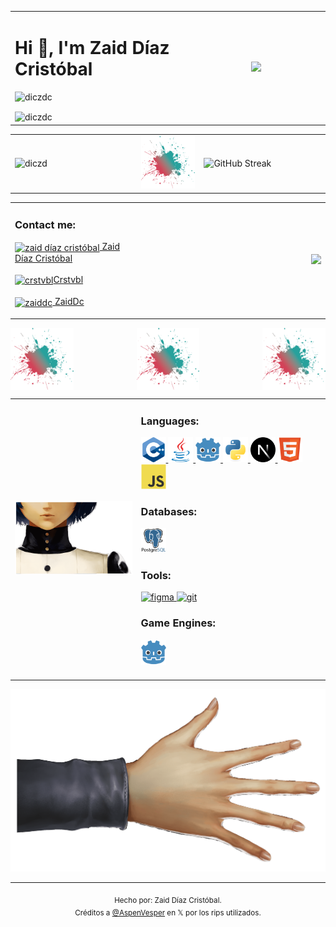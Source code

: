 <table width= "100%" >
    <tr >
        <td width = "75%" >
            <h1 align="left">Hi 👋, I'm Zaid Díaz Cristóbal</h1>
            <!--Contador de visitas-->
            <p align="left"> <img src="https://komarev.com/ghpvc/?username=diczdc&label=Profile%20views&color=000000&style=flat" alt="diczdc"/> </p>
            <!--Lenguajes usados-->
            <img align="center" src="https://github-readme-stats.vercel.app/api/top-langs?username=diczdc&show_icons=true&locale=en&layout=compact" alt="diczdc" />
        </td>
        <td>
            <image src = "imgs/header.gif">
        </td>
    </tr>
</table>

<table width 100%>
    <tr>
        <td width= 40%>
            <img src="https://github-readme-stats.vercel.app/api?username=diczdc&show_icons=true&theme=dark&locale=en" alt="diczd">
        </td>
        <td width =20%>
            <img src="imgs/splat.png"/>
        </td>
        <td width = 40%>
            <img src="https://github-readme-streak-stats.herokuapp.com?user=diczdc&theme=dark&hide_border=true&border_radius=4.6&date_format=j%20M%5B%20Y%5D" alt="GitHub Streak">
        </td>
    </tr>
</table>


<table width="100%">
    <tr>
        <td>
            <!-- Puedes contactarme a través de los siguientes enlaces: -->
            <h3 align="left">Contact me:</h3>
                <p align="left">
                    <!-- Linkedin-->
                    <a href="https://www.linkedin.com/in/zaid-d%C3%ADaz-crist%C3%B3bal-2189ab331/" target="blank"><img align="center" src="https://raw.githubusercontent.com/rahuldkjain/github-profile-readme-generator/master/src/images/icons/Social/linked-in-alt.svg" alt="zaid díaz cristóbal" height="30" width="40"/> Zaid Díaz Cristóbal</a> 
                    <br><br>
                    <!--Instagram-->
                    <a href="https://instagram.com/crstvbl" target="blank"><img align="center" src="https://raw.githubusercontent.com/rahuldkjain/github-profile-readme-generator/master/src/images/icons/Social/instagram.svg" alt="crstvbl" height="30" width="40" />Crstvbl</a>
                    <br><br>
                    <!--Codeforces-->
                    <a href="https://codeforces.com/profile/zaiddc" target="blank"><img align="center" src="https://raw.githubusercontent.com/rahuldkjain/github-profile-readme-generator/master/src/images/icons/Social/codeforces.svg" alt="zaiddc" height="30" width="40" /> ZaidDc</a>
                </p>
        </td>
        <!--Imagen 1-->
        <td align="right" width="60%">
            <img src="imgs/connect_wm2.gif"/>
        </td>
    </tr>
</table>

<!--Separator-->
<p align="center">
    <img align="left"   src="imgs/splat.png" width="20%">
    <img align="center" src="imgs/splat.png" width="20%">
    <img align="right"  src="imgs/splat.png" width="20%">
</p>

<table>
    <tr>
        <td width= "40%">
            <img src = "imgs/languages_t.gif">
        </td>
        <td>
            <h3 align="left">Languages:</h3>
                <p align="left">
                    <!--c++-->
                    <a href="https://www.w3schools.com/cpp/" target="_blank" rel="noreferrer"> <img src="https://raw.githubusercontent.com/devicons/devicon/master/icons/cplusplus/cplusplus-original.svg" alt="cplusplus" width="40" height="40"/> </a> 
                    <!--java-->
                    <a href="https://www.java.com" target="_blank" rel="noreferrer"> <img src="https://raw.githubusercontent.com/devicons/devicon/master/icons/java/java-original.svg" alt="java" width="40" height="40"/> </a> 
                    <!--GdScript-->
                    <a href="https://docs.godotengine.org/en/stable/tutorials/scripting/gdscript/" target="_blank" rel="noreferrer"> <img src="https://raw.githubusercontent.com/devicons/devicon/master/icons/godot/godot-original.svg" alt="gdscript" width="40" height="40"/> </a>
                    <!--python-->
                    <a href="https://www.python.org" target="_blank" rel="noreferrer"> <img src="https://raw.githubusercontent.com/devicons/devicon/master/icons/python/python-original.svg" alt="python" width="40" height="40"/> </a> 
                    <!-- NextJs-->
                    <a href="https://nextjs.org/" target="_blank" rel="noreferrer"> <img src="https://raw.githubusercontent.com/devicons/devicon/master/icons/nextjs/nextjs-original.svg" alt="nextjs" width="40" height="40"/> </a>
                    <!--HTML-->
                    <a href="https://developer.mozilla.org/docs/Web/HTML" target="_blank" rel="noreferrer"> <img src="https://raw.githubusercontent.com/devicons/devicon/master/icons/html5/html5-original.svg" alt="html5" width="40" height="40"/> </a> 
                    <!-- JavaScript-->
                    <a href="https://developer.mozilla.org/docs/Web/JavaScript" target="_blank" rel="noreferrer"> <img src="https://raw.githubusercontent.com/devicons/devicon/master/icons/javascript/javascript-original.svg" alt="javascript" width="40" height="40"/> </a>           
                </p>
            <h3 align="left"> Databases:</h3>
                <p>
                    <!--postgresql-->
                    <a href="https://www.postgresql.org" target="_blank" rel="noreferrer"> <img src="https://raw.githubusercontent.com/devicons/devicon/master/icons/postgresql/postgresql-original-wordmark.svg" alt="postgresql" width="40" height="40"/> </a> 
                </p>
            <h3 align="left">Tools:</h3>
                <p>
                    <!--figma-->
                    <a href="https://www.figma.com/" target="_blank" rel="noreferrer"> <img src="https://www.vectorlogo.zone/logos/figma/figma-icon.svg" alt="figma" width="40" height="40"/> </a> 
                    <!--Git-->
                    <a href="https://git-scm.com/" target="_blank" rel="noreferrer"> <img src="https://www.vectorlogo.zone/logos/git-scm/git-scm-icon.svg" alt="git" width="40" height="40"/> </a> 
                </p>
            <h3 align="left"> Game Engines:
                <p>
                    <!-- Godot-->
                    <a href="https://godotengine.org/" target="_blank" rel="noreferrer"><img src="https://raw.githubusercontent.com/devicons/devicon/master/icons/godot/godot-original.svg" alt="godot" width="40" height="40"/></a>              
                    </p>
        </td>
    </tr>
</table>

<img src="imgs/footer.gif">

<hr>
<p align="center">
    <sub>
        Hecho por: Zaid Díaz Cristóbal.<br>
        Créditos a <a href="https://x.com/AspenVesper" target="_blank">@AspenVesper</a> en <span title="anteriormente Twitter">𝕏</span> por los rips utilizados.
    </sub>
</p>


